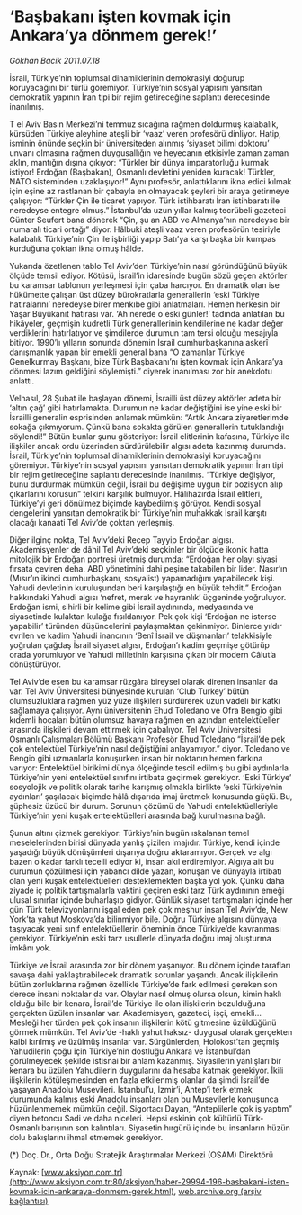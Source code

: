# ‘Başbakanı işten kovmak için Ankara’ya dönmem gerek!’

*Gökhan Bacik 2011.07.18*

<font class="agenda2NewsSpot">
 <span>
  İsrail, Türkiye’nin toplumsal dinamiklerinin demokrasiyi doğurup koruyacağını bir türlü göremiyor. Türkiye’nin sosyal yapısını yansıtan demokratik yapının İran tipi bir rejim getireceğine saplantı derecesinde inanılmış.
 </span>
</font>
<font class="newsDetail">
 <p>
 </p>
 <p class="BasicParagraph">
  <span>
   <span>
    T
   </span>
   el Aviv Basın Merkezi’ni temmuz sıcağına rağmen doldurmuş kalabalık, kürsüden Türkiye aleyhine ateşli bir ‘vaaz’ veren profesörü dinliyor. Hatip, isminin önünde seçkin bir üniversiteden alınmış ‘siyaset bilimi doktoru’ unvanı olmasına rağmen duygusallığın ve heyecanın etkisiyle zaman zaman aklın, mantığın dışına çıkıyor: “Türkler bir dünya imparatorluğu kurmak istiyor! Erdoğan (Başbakan), Osmanlı devletini yeniden kuracak! Türkler, NATO sisteminden uzaklaşıyor!” Aynı profesör, anlattıklarını ikna edici kılmak için eşine az rastlanan bir çabayla en olmayacak şeyleri bir araya getirmeye çalışıyor: “Türkler Çin ile ticaret yapıyor. Türk istihbaratı İran istihbaratı ile neredeyse entegre olmuş.” İstanbul’da uzun yıllar kalmış tecrübeli gazeteci Günter Seufert bana dönerek “Çin, şu an ABD ve Almanya’nın neredeyse bir numaralı ticari ortağı” diyor. Hâlbuki ateşli vaaz veren profesörün tesiriyle kalabalık Türkiye’nin Çin ile işbirliği yapıp Batı’ya karşı başka bir kumpas kurduğuna çoktan ikna olmuş hâlde.
  </span>
 </p>
 <p class="2011yenimetin">
  <span>
   Yukarıda özetlenen tablo Tel Aviv’den Türkiye’nin nasıl göründüğünü büyük ölçüde temsil ediyor. Kötüsü, İsrail’in idaresinde bugün sözü geçen aktörler bu karamsar tablonun yerleşmesi için çaba harcıyor. En dramatik olan ise hükümette çalışan üst düzey bürokratlarla generallerin ‘eski Türkiye hatıralarını’ neredeyse birer menkıbe gibi anlatmaları. Hemen herkesin bir Yaşar Büyükanıt hatırası var. ‘Ah nerede o eski günler!’ tadında anlatılan bu hikâyeler, geçmişin kudretli Türk generallerinin kendilerine ne kadar değer verdiklerini hatırlatıyor ve şimdilerde durumun tam tersi olduğu mesajıyla bitiyor. 1990’lı yılların sonunda dönemin İsrail cumhurbaşkanına askerî danışmanlık yapan bir emekli general bana “O zamanlar Türkiye Genelkurmay Başkanı, bize Türk Başbakanı’nı işten kovmak için Ankara’ya dönmesi lazım geldiğini söylemişti.” diyerek inanılması zor bir anekdotu anlattı.
  </span>
 </p>
 <p class="2011yenimetin">
  <span>
   Velhasıl, 28 Şubat ile başlayan dönemi, İsrailli üst düzey aktörler adeta bir ‘altın çağ’ gibi hatırlamakta. Durumun ne kadar değiştiğini ise yine eski bir İsrailli generalin esprisinden anlamak mümkün: “Artık Ankara ziyaretlerimde sokağa çıkmıyorum. Çünkü bana sokakta görülen generallerin tutuklandığı söylendi!” Bütün bunlar şunu gösteriyor: İsrail elitlerinin kafasına, Türkiye ile ilişkiler ancak ordu üzerinden sürdürülebilir algısı adeta kazınmış durumda. İsrail, Türkiye’nin toplumsal dinamiklerinin demokrasiyi koruyacağını göremiyor. Türkiye’nin sosyal yapısını yansıtan demokratik yapının İran tipi bir rejim getireceğine saplantı derecesinde inanılmış. “Türkiye değişiyor, bunu durdurmak mümkün değil, İsrail bu değişime uygun bir pozisyon alıp çıkarlarını korusun” telkini karşılık bulmuyor. Hâlihazırda İsrail elitleri, Türkiye’yi geri dönülmez biçimde kaybedilmiş görüyor. Kendi sosyal dengelerini yansıtan demokratik bir Türkiye’nin muhakkak İsrail karşıtı olacağı kanaati Tel Aviv’de çoktan yerleşmiş.
  </span>
 </p>
 <p class="2011yenimetin">
  <span>
   Diğer ilginç nokta, Tel Aviv’deki Recep Tayyip Erdoğan algısı. Akademisyenler de dâhil Tel Aviv’deki seçkinler bir ölçüde ikonik hatta mitolojik bir Erdoğan portresi üretmiş durumda: “Erdoğan her olayı siyasi fırsata çeviren deha. ABD yönetimini dahi peşine takabilen bir lider. Nasır’ın (Mısır’ın ikinci cumhurbaşkanı, sosyalist) yapamadığını yapabilecek kişi. Yahudi devletinin kuruluşundan beri karşılaştığı en büyük tehdit.” Erdoğan hakkındaki Yahudi algısı ‘nefret, merak ve hayranlık’ üçgeninde yoğruluyor. Erdoğan ismi, sihirli bir kelime gibi İsrail aydınında, medyasında ve siyasetinde kulaktan kulağa fısıldanıyor. Pek çok kişi ‘Erdoğan ne isterse yapabilir’ türünden düşüncelerini paylaşmaktan çekinmiyor. Binlerce yıldır evrilen ve kadim Yahudi inancının ‘Benî İsrail ve düşmanları’ telakkisiyle yoğrulan çağdaş İsrail siyaset algısı, Erdoğan’ı kadim geçmişe götürüp orada yorumluyor ve Yahudi milletinin karşısına çıkan bir modern Câlut’a dönüştürüyor.
  </span>
 </p>
 <p class="2011yenimetin">
  <span>
   Tel Aviv’de esen bu karamsar rüzgâra bireysel olarak direnen insanlar da var. Tel Aviv Üniversitesi bünyesinde kurulan ‘Club Turkey’ bütün olumsuzluklara rağmen yüz yüze ilişkileri sürdürerek uzun vadeli bir katkı sağlamaya çalışıyor. Aynı üniversitenin Ehud Toledano ve Ofra Bengio gibi kıdemli hocaları bütün olumsuz havaya rağmen en azından entelektüeller arasında ilişkileri devam ettirmek için çabalıyor. Tel Aviv Üniversitesi Osmanlı Çalışmaları Bölümü Başkanı Profesör Ehud Toledano “İsrail’de pek çok entelektüel Türkiye’nin nasıl değiştiğini anlayamıyor.” diyor. Toledano ve Bengio gibi uzmanlarla konuşurken insan bir noktanın hemen farkına varıyor: Entelektüel birikimi dünya ölçeğinde tescil edilmiş bu gibi aydınlarla Türkiye’nin yeni entelektüel sınıfını irtibata geçirmek gerekiyor. ‘Eski Türkiye’ sosyolojik ve politik olarak tarihe karışmış olmakla birlikte ‘eski Türkiye’nin aydınları’ şaşılacak biçimde hâlâ dışarıda imaj üretmek konusunda güçlü. Bu, şüphesiz üzücü bir durum. Sorunun çözümü de Yahudi entelektüelleriyle Türkiye’nin yeni kuşak entelektüelleri arasında bağ kurulmasına bağlı.
  </span>
 </p>
 <p class="2011yenimetin">
  <span>
   Şunun altını çizmek gerekiyor: Türkiye’nin bugün ıskalanan temel meselelerinden birisi dünyada yanlış çizilen imajıdır. Türkiye, kendi içinde yaşadığı büyük dönüşümleri dışarıya doğru aktaramıyor. Gerçek ve algı bazen o kadar farklı tecelli ediyor ki, insan akıl erdiremiyor. Algıya ait bu durumun çözülmesi için yabancı dilde yazan, konuşan ve dünyayla irtibatı olan yeni kuşak entelektüelleri desteklemekten başka yol yok. Çünkü daha ziyade iç politik tartışmalarla vaktini geçiren eski tarz Türk aydınının emeği ulusal sınırlar içinde buharlaşıp gidiyor. Günlük siyaset tartışmaları içinde her gün Türk televizyonlarını işgal eden pek çok meşhur insan Tel Aviv’de, New York’ta yahut Moskova’da bilinmiyor bile. Doğru Türkiye algısını dünyaya taşıyacak yeni sınıf entelektüellerin öneminin önce Türkiye’de kavranması gerekiyor. Türkiye’nin eski tarz usullerle dünyada doğru imaj oluşturma imkânı yok.
  </span>
 </p>
 <p class="2011yenimetin">
  <span>
   Türkiye ve İsrail arasında zor bir dönem yaşanıyor. Bu dönem içinde tarafları savaşa dahi yaklaştırabilecek dramatik sorunlar yaşandı. Ancak ilişkilerin bütün zorluklarına rağmen özellikle Türkiye’de fark edilmesi gereken son derece insani noktalar da var. Olaylar nasıl olmuş olursa olsun, kimin haklı olduğu bile bir kenara, İsrail’de Türkiye ile olan ilişkilerin bozulduğuna gerçekten üzülen insanlar var. Akademisyen, gazeteci, işçi, emekli... Mesleği her türden pek çok insanın ilişkilerin kötü gitmesine üzüldüğünü görmek mümkün. Tel Aviv’de -haklı yahut haksız- duygusal olarak gerçekten kalbi kırılmış ve üzülmüş insanlar var. Sürgünlerden, Holokost’tan geçmiş Yahudilerin çoğu için Türkiye’nin dostluğu Ankara ve İstanbul’dan görülmeyecek şekilde istisnai bir anlam kazanmış. Siyasilerin yanlışları bir kenara bu üzülen Yahudilerin duygularını da hesaba katmak gerekiyor. İkili ilişkilerin kötüleşmesinden en fazla etkilenmiş olanlar da şimdi İsrail’de yaşayan Anadolu Musevileri. İstanbul’u, İzmir’i, Antep’i terk etmek durumunda kalmış eski Anadolu insanları olan bu Musevilerle konuşunca hüzünlenmemek mümkün değil. Sigortacı Dayan, “Anteplilerle çok iş yaptım” diyen betoncu Sadi ve daha niceleri. Hepsi eskinin çok kültürlü Türk-Osmanlı barışının son kalıntıları. Siyasetin hırgürü içinde bu insanların hüzün dolu bakışlarını ihmal etmemek gerekiyor.
  </span>
 </p>
 <p class="BasicParagraph">
  <span>
   (*) Doç. Dr., Orta Doğu Stratejik Araştırmalar Merkezi (OSAM) Direktörü
  </span>
  <span>
  </span>
 </p>
 <p>
 </p>
</font>

Kaynak: [www.aksiyon.com.tr](http://www.aksiyon.com.tr:80/aksiyon/haber-29994-196-basbakani-isten-kovmak-icin-ankaraya-donmem-gerek.html), [web.archive.org (arşiv bağlantısı)](http://web.archive.org/web/20111231054818/http://www.aksiyon.com.tr:80/aksiyon/haber-29994-196-basbakani-isten-kovmak-icin-ankaraya-donmem-gerek.html)
